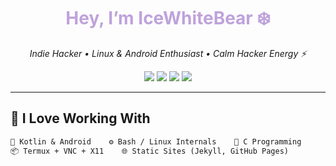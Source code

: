 <h1 align="center" style="color:#BFA2DB;">Hey, I’m IceWhiteBear ❄️</h1>
<p align="center"><i>Indie Hacker • Linux & Android Enthusiast • Calm Hacker Energy ⚡</i></p>

<p align="center">
  <img src="https://img.shields.io/badge/Linux-lover-grey?style=flat&logo=linux">
  <img src="https://img.shields.io/badge/Kotlin-dev-BFA2DB?style=flat&logo=kotlin&logoColor=white">
  <img src="https://img.shields.io/badge/C%20Lang-low%20level-AAAAAA?style=flat&logo=c">
  <img src="https://img.shields.io/badge/Bash%20Scripts-CLI%20life-lightgrey?style=flat&logo=gnubash">
</p>

---

## 💜 I Love Working With

```txt
📱 Kotlin & Android    ⚙️ Bash / Linux Internals    🔧 C Programming
📦 Termux + VNC + X11    🌐 Static Sites (Jekyll, GitHub Pages)
